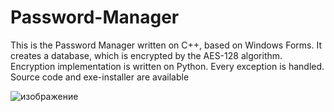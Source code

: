 # Password-Manager
This is the Password Manager written on C++, based on Windows Forms. It creates a database, which is encrypted by the AES-128 algorithm. Encryption implementation is written on Python. Every exception is handled. Source code and exe-installer are available

![изображение](https://user-images.githubusercontent.com/78802011/180106548-37f3bc66-26c4-4e67-8f93-a4b9327c21ce.png)

